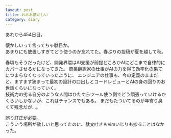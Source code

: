 ```yaml
---
layout: post
title: おおお懐かしい 
category: diary
---
```


あれから454日目。

懐かしいって言ってちゃ駄目か。  
あまりにも放置しすぎてどう使うのか忘れてた。春ぶりの投稿が夏を越して秋。

春頃もそうだったけど、開発界隈はAI支援が前提どころかAIにどこまで自律的にカバーさせるかになってきた。
商業翻訳家の仕事がAIの力を得て効率化の果てにつまらなくなっていったように、
エンジニアの仕事も、今の定義のままだと、ますます狭まって最初の設計の口出しとコードレビューとAIの身の回りのお世話くらいになっていく。  
技術力の劣る自分のような人間はひたすらツール使う側でどう頑張っていけるかくらいしかないが、これはチャンスでもある。
まだもたついてるのが年寄り臭くて残念だが…。

誤り訂正が必要。  
こういう場所が欲しいと思ってたのに、駄文吐きもvimいじりも捗ることはなかった。
